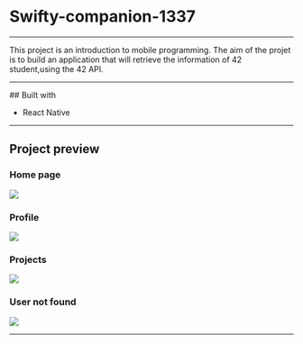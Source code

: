 # Swifty-companion-1337

<hr/>
This project is an introduction to mobile programming. The aim of the projet is to build an application that will retrieve the information of 42 student,using the 42 API.

<hr/>
## Built with

- React Native

<hr/>

## Project preview

### Home page

<img src="https://github.com/khaoulazouggar/Swifty-companion-1337/Views/Home.png" />

### Profile

<img src="https://github.com/khaoulazouggar/Swifty-companion-1337/Views/Profile.png" />

### Projects

<img src="https://github.com/khaoulazouggar/Swifty-companion-1337/Views/Projects.png" />

### User not found

<img src="https://github.com/khaoulazouggar/Swifty-companion-1337/Views/Notfound.png" />

<hr/>
